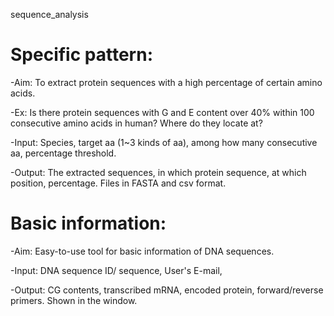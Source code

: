 sequence_analysis

# Specific pattern: 

-Aim: To extract protein sequences with a high percentage of certain amino acids. 

-Ex: Is there protein sequences with G and E content over 40% within 100 consecutive amino acids in human? Where do they locate at?  

-Input: Species, target aa (1~3 kinds of aa), among how many consecutive aa, percentage threshold.

-Output: The extracted sequences, in which protein sequence, at which position, percentage. Files in FASTA and csv format.

# Basic information:

-Aim: Easy-to-use tool for basic information of DNA sequences.

-Input: DNA sequence ID/ sequence, User's E-mail,

-Output: CG contents, transcribed mRNA, encoded protein, forward/reverse primers. Shown in the window.
